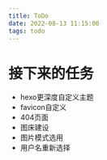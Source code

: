 ```yaml
---
title: ToDo
date: 2022-08-13 11:15:00
tags: todo
---
```




# 接下来的任务

- hexo更深度自定义主题
- favicon自定义
- 404页面
- 图床建设
- 图片模式选用
- 用户名重新选择